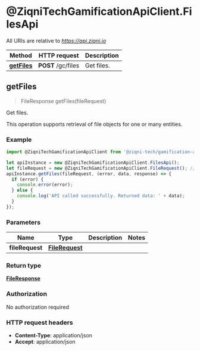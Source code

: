 # @ZiqniTechGamificationApiClient.FilesApi

All URIs are relative to *https://api.ziqni.io*

Method | HTTP request | Description
------------- | ------------- | -------------
[**getFiles**](FilesApi.md#getFiles) | **POST** /gc/files | Get files.



## getFiles

> FileResponse getFiles(fileRequest)

Get files.

This operation supports retrieval of file objects for one or many entities.

### Example

```javascript
import @ZiqniTechGamificationApiClient from '@ziqni-tech/gamification-api-client';

let apiInstance = new @ZiqniTechGamificationApiClient.FilesApi();
let fileRequest = new @ZiqniTechGamificationApiClient.FileRequest(); // FileRequest | 
apiInstance.getFiles(fileRequest, (error, data, response) => {
  if (error) {
    console.error(error);
  } else {
    console.log('API called successfully. Returned data: ' + data);
  }
});
```

### Parameters


Name | Type | Description  | Notes
------------- | ------------- | ------------- | -------------
 **fileRequest** | [**FileRequest**](FileRequest.md)|  | 

### Return type

[**FileResponse**](FileResponse.md)

### Authorization

No authorization required

### HTTP request headers

- **Content-Type**: application/json
- **Accept**: application/json

